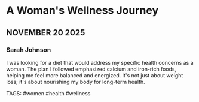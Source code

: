 # A Woman's Wellness Journey
## NOVEMBER 20 2025
### Sarah Johnson

I was looking for a diet that would address my specific health concerns as a woman. The plan I followed emphasized calcium and iron-rich foods, helping me feel more balanced and energized. It's not just about weight loss; it's about nourishing my body for long-term health.

TAGS: #women #health #wellness
